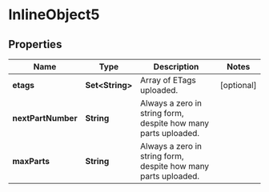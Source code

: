 

# InlineObject5


## Properties

Name | Type | Description | Notes
------------ | ------------- | ------------- | -------------
**etags** | **Set&lt;String&gt;** | Array of ETags uploaded. |  [optional]
**nextPartNumber** | **String** | Always a zero in string form, despite how many parts uploaded. | 
**maxParts** | **String** | Always a zero in string form, despite how many parts uploaded. | 



